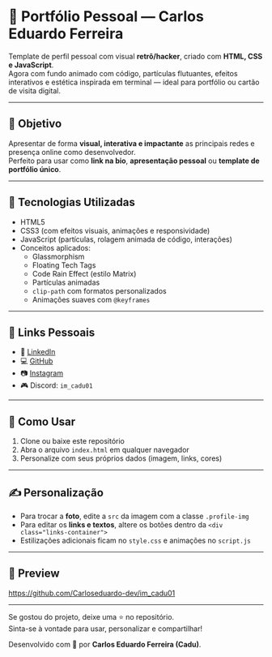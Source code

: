 # 🧠 Portfólio Pessoal — Carlos Eduardo Ferreira

Template de perfil pessoal com visual **retrô/hacker**, criado com **HTML, CSS e JavaScript**.  
Agora com fundo animado com código, partículas flutuantes, efeitos interativos e estética inspirada em terminal — ideal para portfólio ou cartão de visita digital.

---

## 🎯 Objetivo

Apresentar de forma **visual, interativa e impactante** as principais redes e presença online como desenvolvedor.  
Perfeito para usar como **link na bio**, **apresentação pessoal** ou **template de portfólio único**.

---

## 📌 Tecnologias Utilizadas

- HTML5
- CSS3 (com efeitos visuais, animações e responsividade)
- JavaScript (partículas, rolagem animada de código, interações)
- Conceitos aplicados:
  - Glassmorphism
  - Floating Tech Tags
  - Code Rain Effect (estilo Matrix)
  - Partículas animadas
  - `clip-path` com formatos personalizados
  - Animações suaves com `@keyframes`

---

## 🔗 Links Pessoais

- 🔗 [LinkedIn](https://www.linkedin.com/in/carlos-eduardo-ferreira-132295200)
- 💻 [GitHub](https://github.com/Carloseduardo-dev)
- 📷 [Instagram](https://www.instagram.com/im_caduu)
- 🎮 Discord: `im_cadu01`

---

## 🚀 Como Usar

1. Clone ou baixe este repositório
2. Abra o arquivo `index.html` em qualquer navegador
3. Personalize com seus próprios dados (imagem, links, cores)

---

## ✍️ Personalização

- Para trocar a **foto**, edite a `src` da imagem com a classe `.profile-img`
- Para editar os **links e textos**, altere os botões dentro da `<div class="links-container">`
- Estilizações adicionais ficam no `style.css` e animações no `script.js`

---

## 📸 Preview

https://github.com/Carloseduardo-dev/im_cadu01

---

Se gostou do projeto, deixe uma ⭐ no repositório.  
Sinta-se à vontade para usar, personalizar e compartilhar!

Desenvolvido com 💚 por **Carlos Eduardo Ferreira (Cadu)**.
